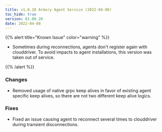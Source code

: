 ```yaml
---
title: v1.0.20 Armory Agent Service (2022-04-08)
toc_hide: true
version: 01.00.20
date: 2022-04-08
---
```


{{% alert title="Known Issue" color="warning" %}}

* Sometimes during reconnections, agents don't register again with clouddriver. To avoid impacts to agent installations, this version was taken out of service.

{{% /alert %}}

### Changes

* Removed usage of native grpc keep alives in favor of existing agent specific keep alives, so there are not two different keep alive logics.


### Fixes

* Fixed an issue causing agent to reconnect several times to clouddriver during transient disconnections.
